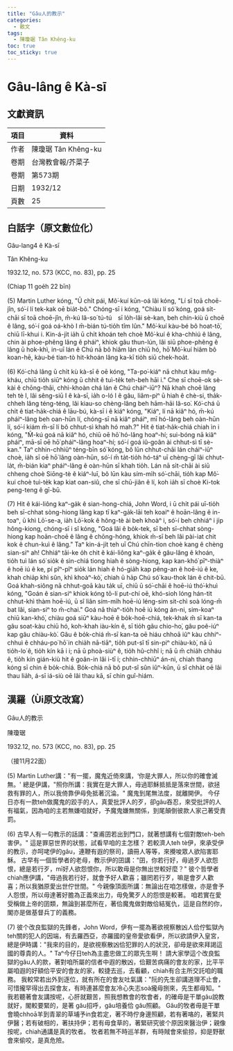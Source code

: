 ```yaml
---
title: "Gâu人的教示"
categories:
  - 散文
tags:
  - 陳瓊琚 Tân Khêng-ku
toc: true
toc_sticky: true
---
```


# Gâu-lâng ê Kà-sī

## 文獻資訊

| 項目 | 資料 |
|---|---|
| 作者 | 陳瓊琚 Tân Khêng-ku |
| 卷期 | 台灣教會報/芥菜子 |
| 卷期 | 第573期 |
| 日期 | 1932/12 |
| 頁數 | 25 |

## 白話字（原文數位化）

Gâu-lang4 ê Kà-sī

Tân Khêng-ku

1932.12, no. 573 (KCC, no. 83), pp. 25

(Chiap 11 goe̍h 22 bīn)

(5) Martin Luther kóng, "Ū chi̍t pái, Mô͘-kuí kūn-oá lâi kóng, "Lí sī toā choē-jîn, só͘-í lí tek-kak oē bia̍t-bô." Chóng-sī i kóng, "Chiàu lí só͘ kóng, goá si̍t-chāi sī toā choē-jîn, m̄-kú Iâ-so͘ tú-tú　sī lo̍h-lâi sè-kan, beh chín-kiù ū choē ê lâng, só͘-í goá oá-khò I m̄-bián tú-tio̍h tîm lûn." Mô͘-kuí kàu-bé bô hoat-tō͘, chiū lī-khui i. Kin-á-ji̍t ia̍h ū chi̍t khoán teh choè Mô͘-kuí ê kha-chhiú ê lâng, chin ài phoe-phêng lâng ê pháiⁿ, khiok gâu thun-lún, lâi siū phoe-phêng ê lâng ū hok-khì, in-uī lán ê Chú nā bô hiâm lán chiū hó, hō͘ Mô͘-kuí hiâm bô koan-hē, kàu-bé tian-tò hit-khoán lâng ka-kī tio̍h siū chek-hoa̍t.

(6) Kó͘-chá lâng ū chi̍t kù kà-sī ê oē kóng, "Ta-po͘-kiáⁿ nā chhut kàu mn̂g-kháu, chiū tio̍h siūⁿ kóng ū chhit ê tuì-te̍k teh-beh hāi i." Che sī choē-ok sè-kài ê chōng-thāi, chhì-khoàn chá lán ê Chú cháiⁿ-iūⁿ? Nā khah choē lâng teh tè I, lâi sêng-siū I ê kà-sī, ia̍h o-ló I ê gâu, liâm-piⁿ ū hiah ê chè-si, tha̍k-chheh lâng téng-téng, lâi kiau-so chèng-lâng beh hām-hāi Iâ-so͘. Kó͘-chá ū chi̍t ê tiat-ha̍k-chiá ê lāu-bú, kà-sī i ê kiáⁿ kóng, "Kiáⁿ, lí nā kiâⁿ hó, m̄-kú pháiⁿ-lâng beh oan-hūn lí, chóng-sī nā kiâⁿ pháiⁿ, mī hó-lâng beh oàn-hūn lí, só͘-í kiám m̄-sī lí bô chhut-sì khah hó mah.?" Hit ê tiat-ha̍k-chiá chiah ìn i kóng, "M̄-kú goá nā kiâⁿ hó, chiū oē hō͘ hó-lâng hoaⁿ-hí; sui-bóng nā kiâⁿ pháiⁿ, mā-sī oē hō͘ pháiⁿ-lâng hoaⁿ-hí; só͘-í goá iû-goân ài chhut-sì tī sè-kan." Taⁿ chhin-chhiūⁿ téng-bīn só͘ kóng, bô lūn chhut-chāi lán cháiⁿ-iūⁿ choè, ia̍h sī oē hō͘ lâng oàn-hūn, só͘-í m̄ ta̍t-tio̍h hó-táⁿ uī chèng-gī lâi chhut-la̍t, m̄-bián kiaⁿ pháiⁿ-lâng ê oàn-hūn sī khah tio̍h. Lán nā si̍t-chāi ài siū chheng choè Siōng-tè ê kiáⁿ-luī, bô lūn kàu sím-mi̍h só͘-chāi, tio̍h kap Mô͘-kuí choè tuì-te̍k kap kiat oan-siû, che sī chū-jiân ê lí, koh ia̍h sī choè Ki-tok peng-teng ê gī-bū.

(7) Hit ê kái-liông kaⁿ-ga̍k ê sian-hong-chiá, John Word, i ū chi̍t pái uī-tio̍h beh sī-chhat sòng-hiong lâng kap tī kaⁿ-ga̍k-lāi teh koaiⁿ ê hoān-lâng ê in-toaⁿ, ū khì Lō͘-se-a, ia̍h Lō͘-kok ê hông-tè ài beh khoàⁿ i, só͘-í beh chhiáⁿ i ji̍p hông-kiong, chóng-sī i sî kóng, "Goá lâi ê bo̍k-tek, sī beh sī-chhat sòng-hiong kap hoān-choē ê lâng ê chōng-hóng, khiok m̄-sī beh lâi pài-iat chit kok ê chun-kuì ê lâng." Taⁿ kin-á-ji̍t teh uī Chú chīn-tion choè kang ê chèng sian-siⁿ ah! Chhiáⁿ tāi-ke o̍h chit ê kái-liông kaⁿ-ga̍k ê gâu-lâng ê khoán, tio̍h tuì lán só͘ sio̍k ê sìn-chiá tiong hiah ê sòng-hiong, kap kan-khó͘ pīⁿ-thiàⁿ ê hoē iú ê ke, pí pîⁿ-pîⁿ sio̍k lán hiah ê hó-gia̍h kap pêng-an ê hoē-iú ê ke, khah chia̍p khì sûn, khì khoàⁿ-kò͘, chiah ū ha̍p Chú só͘ kau-thok lán ê chit-bū. Goá khah-siông nā chhut-goā kàu ta̍k uī, chiū ū só͘-chāi ê hoē-iú thó͘-khuì kóng, "Goán ê sian-siⁿ khiok kóng tō-lí put-chí oē, khó-sioh lóng hán-tit chhut-khì thàm hoē-iú, ū sî liân sím-mi̍h hoē-iú léng-sim sit-chì soà lóng-m̄ bat lâi, sian-siⁿ to m̄-chai." Goá nā thiaⁿ-tio̍h hoē iú kóng án-ni, sim-koaⁿ chiū kan-khó͘, chiàu goá siūⁿ kàu-hoē ê bo̍k-hoē-chiá, tek-khak m̄ sī kan-ta gâu soat-kàu chiū hó, koh-khah iàu-kín ê, sī tio̍h gâu chio-ho͘, gâu poê-iúⁿ kap gâu chiàu-kò͘. Gâu ê bo̍k-chiá m̄-sī kan-ta oē hiáu chhoā iûⁿ kàu chhiⁿ-chhuì ê chháu-po͘ hō͘ in chia̍h nā-tiāⁿ, tio̍h put-sî tī sin-piⁿ chiàu-kò͘, nā ū tio̍h-lo͘ ê, tio̍h kín kā i i; nā ū phoà-siùⁿ ê, tio̍h hû-chhî i; nā ū m̄ chia̍h chháu ê, tio̍h kín gián-kiù hit ê goân-in lâi i-tī i; chhin-chhiūⁿ án-ni, chiah thang kóng sī chin ê bo̍k-chiá. Bo̍k-chiá nā bô put-sî sûn iûⁿ-kûn, ū sî chha̍t oē lâi thau lia̍h, á-sī iá-siù oē lâi thau kā, sī chin guî-hiám.

## 漢羅（Ùi原文改寫）

Gâu人的教示

陳瓊琚

1932.12, no. 573 (KCC, no. 83), pp. 25

（接11月22面）

(5) Martin Luther講："有一擺，魔鬼近倚來講，‘你是大罪人，所以你的確會滅無。' 總是伊講，"照你所講：我實在是大罪人，毋過耶穌抵抵是落來世間，欲拯救有罪的人，所以我倚靠伊毋免抵著沉淪。" 魔鬼到尾無法度，就離開伊。 今仔日亦有一款teh做魔鬼的跤手的人，真愛批評人的歹，卻gâu吞忍，來受批評的人有福氣，因為咱的主若無嫌咱就好，予魔鬼嫌無關係，到尾顛倒彼款人家己著受責罰。

(6) 古早人有一句教示的話講："查甫囝若出到門口，就著想講有七個對敵teh-beh害伊。" 這是罪惡世界的狀態，試看早咱的主怎樣？ 若較濟人teh tè伊，來承受伊的教示，亦呵咾伊的gâu，連鞭有遐的祭司，讀冊人等等，來攪唆眾人欲陷害耶穌。 古早有一個哲學者的老母，教示伊的囝講："囝，你若行好，毋過歹人欲怨恨，總是若行歹，mī好人欲怨恨你，所以敢毋是你無出世較好麼？" 彼个哲學者chiah應伊講，"毋過我若行好，就會予好人歡喜；雖罔若行歹，嘛是會歹人歡喜；所以我猶原愛出世佇世間。" 今親像頂面所講：無論出在咱怎樣做，亦是會予人怨恨，所以毋達著好膽為正義來出力，毋免驚歹人的怨恨是較著。 咱若實在愛受稱做上帝的囝類，無論到甚麼所在，著佮魔鬼做對敵佮結冤仇，這是自然的你，閣亦是做基督兵丁的義務。

(7) 彼个改良監獄的先鋒者，John Word，伊有一擺為著欲視察散凶人佮佇監獄內teh關的犯人的因端，有去羅西亞，亦羅國的皇帝愛欲看伊，所以欲請伊入皇宮，總是伊時講："我來的目的，是欲視察散凶佮犯罪的人的狀況，卻毋是欲來拜謁這國的尊貴的人。" Taⁿ今仔日teh為主盡忠做工的眾先生啊！ 請大家學這个改良監獄的gâu人的款，著對咱所屬的信者中遐的散凶，佮艱苦病痛的會友的家，比平平屬咱遐的好額佮平安的會友的家，較捷去巡，去看顧，chiah有合主所交託咱的職務。 我較常若出外到逐位，就有所在的會友吐氣講："阮的先生卻講道理不止會，可惜攏罕得出去探會友，有時連甚麼會友冷心失志soà攏毋捌來，先生都毋知。" 我若聽著會友講按呢，心肝就艱苦，照我想教會的牧會者，的確毋是干單gâu說教就好，閣較要緊的，是著 gâu招呼，gâu培養佮 gâu照顧。 Gâu的牧者毋是干單會曉chhoā羊到青翠的草埔予in食若定，著不時佇身邊照顧，若有著咯的，著緊共伊醫；若有破相的，著扶持伊；若有毋食草的，著緊研究彼个原因來醫治伊；親像按呢，chiah通講是真的牧者。 牧者若無不時巡羊群，有時賊會來偷掠，抑是野獸會來偷咬，是真危險。

